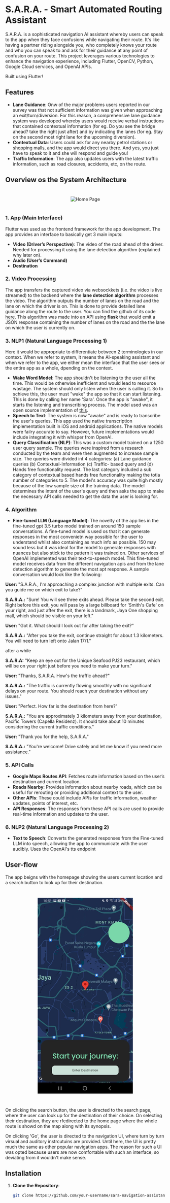 # S.A.R.A. - Smart Automated Routing Assistant

S.A.R.A. is a sophisticated navigation AI assistant whereby users can speak to the app when they face confusions while navigating their route. It's like having a partner riding alongside you, who completely knows your route and who you can speak to and ask for their guidance at any point of confusion on your route.
This project leverages various technologies to enhance the navigation experience, including Flutter, OpenCV, Python, Google Cloud services, and OpenAI APIs.

Built using Flutter!


## Features

- **Lane Guidance**: Onw of the major problems users reported in our survey was that not sufficient information was given when approaching an exit/turn/diversion. For this reason, a comprehensive lane guidance system was developed whereby users would receive verbal instructions that contained contextual information (for eg. Do you see the bridge ahead? take the right just after) and by indicating the lanes (for eg. Stay on the second most right lane for the upcoming diversion).
- **Contextual Data**: Users could ask for any nearby petrol stations or shopping malls, and the app would direct you there. And yes, you just have to speak to it and she will respond and guide you!
- **Traffic Information**: The app also updates users with the latest traffic information, such as road closures, accidents, etc, on the route.


## Overview os the System Architecture

<p align="center" style="margin-top:40px; margin-bottom:40px;"><img src="readMeAssets/SYSTEM_DESIGN.JPG" alt="Home Page" width="300"/></p>

### 1. App (Main Interface)
Flutter was used as the frontend framework for the app development. The app provides an interface to basically get 3 main inputs:
- **Video (Driver’s Perspective)**: The video of the road ahead of the driver. Needed for processing it using the lane detection algorithm (explained why later on).
- **Audio (User’s Command)**
- **Destination**

### 2. Video Processing
The app transfers the captured video via websockkets (i.e. the video is live streamed) to the backend where the **lane detection algorithm** processes the video. The algorithm outputs the number of lanes on the road and the lane on which the driver is on. This is done to provide detailed lane guidance along the route to the user. You can find the github of its code <a href="https://github.com/cfzd/Ultra-Fast-Lane-Detection-v2">here</a>. This algorithm was made into an API using **flask** that would emit a JSON response containing the number of lanes on the road and the the lane on which the user is currently on.


### 3. NLP1 (Natural Language Processing 1)
Here it would be appropriate to differentiate between 2 terminologies in our context. When we refer to system, it means the AI-speaking assistant and when we refer to the app, we either mean the interface that the user sees or the entire app as a whole, dpending on the context.
- **Wake Word Model**: The app shouldn't be listening to the user all the time. This would be otherwise inefficient and would lead to resource wastage. The system should only listen when the user is calling it. So to schieve this, the user must "wake" the app so that it can start listening. This is done by calling her name 'Sara'. Once the app is "awake", it starts the listening and transcribing process. The model used was an open source implementation of <a href="https://github.com/dscripka/openWakeWord">this</a>.
- **Speech to Text**: The system is now "awake" and is ready to transcribe the user's queries. This app used the native transcription implementation built in iOS and android applications. The native models were failry accurate to say. However, future implementations would include integrating it with whisper from OpenAI.
- **Query Classification (NLP)**: This was a custom model trained on a 1250 user query sample. The queries were inspired from a research conducted by the team and were then augmented to increase sample size. The queries were divided int 4 categories: (a) Lane guidance queries (b) Contextual-Information (c) Traffic- based query and (d) Hands free functionality request. The last category included a sub category of contextual based hands free functionality making the totla number of categories to 5. The model's accuracy was quite high mostly because of the low sample size of the training data. The model determines the intent of the user's query and then asks the app to make the necessary API calls needed to get the data the user is looking for.

### 4. Algorithm
- **Fine-tuned LLM (Language Model)**:  The novelty of the app lies in the fine-tuned gpt 3.5 turbo model trained on around 150 sample conversations. A fine-tuned model is used os that it can generate responses in the most convenietn way possible for the user to understand whilst also containing as much info as possible. 150 may sound less but it was ideal for the model to generate responses with nuances but also stick to the pattern it was trained on. Other services of OpenAI implemented was their text-to-speech model. This fine-tuned model receives data from the different navigation apis and from the lane detection algorithm to generate the most apt response. A sample conversation would look like the follwoing:

  

**User:** "S.A.R.A., I'm approaching a complex junction with multiple exits. Can you guide me on which exit to take?"

**S.A.R.A.:** "Sure! You will see three exits ahead. Please take the second exit. Right before this exit, you will pass by a large billboard for 'Smith's Cafe' on your right, and just after the exit, there is a landmark, Jaya One shopping mall, which should be visible on your left."

**User:** "Got it. What should I look out for after taking the exit?"

**S.A.R.A.:** "After you take the exit, continue straight for about 1.3 kilometers. You will need to turn left onto Jalan 17/1."

after a while

**S.A.R.A:** "Keep an eye out for the Unique Seafood PJ23 restaurant, which will be on your right just before you need to make your turn." 

**User:** "Thanks, S.A.R.A. How's the traffic ahead?"

**S.A.R.A.:** "The traffic is currently flowing smoothly with no significant delays on your route. You should reach your destination without any issues."

**User:** "Perfect. How far is the destination from here?"

**S.A.R.A.:** "You are approximately 3 kilometers away from your destination, Pacific Towers (Capella Residenz). It should take about 10 minutes considering the current traffic conditions."

**User:** "Thank you for the help, S.A.R.A."

**S.A.R.A.:** "You're welcome! Drive safely and let me know if you need more assistance."




### 5. API Calls
- **Google Maps Routes API**: Fetches route information based on the user’s destination and current location.
- **Roads Nearby**: Provides information about nearby roads, which can be useful for rerouting or providing additional context to the user.
- **Other APIs**: These could include APIs for traffic information, weather updates, points of interest, etc.
- **API Responses**: The responses from these API calls are used to provide real-time information and updates to the user.



### 6. NLP2 (Natural Language Processing 2)
- **Text to Speech**: Converts the generated responses from the Fine-tuned LLM into speech, allowing the app to communicate with the user audibly. Uses the OpenAI's tts endpoint


  
## User-flow

The app beigns with the homepage showing the users current location and a search button to look up for their destination.

<p align="center" style="margin-top:40px; margin-bottom:40px;"><img src="readMeAssets/maps_ui.JPG" alt="Home Page" width="300"/></p>


On clicking the search button, the user is directed to the search page, where the user can look up for the destination of their choice. On selecting their destination, they are rfedirected to the home page where the whole route is showd on the map along with its synopsis.

On clicking 'Go', the user is directed to the navigation UI, where turn by turn virsual and auditory instrcutuins are provided. Until here, the UI is pretty much the same as other popular navigation apps. The reason for such a UI was opted because users are now comfortable with such an interface, so deviating from it wouldn't make sense.


  

## Installation

1. **Clone the Repository**:
   ```bash
   git clone https://github.com/your-username/sara-navigation-assistant.git
